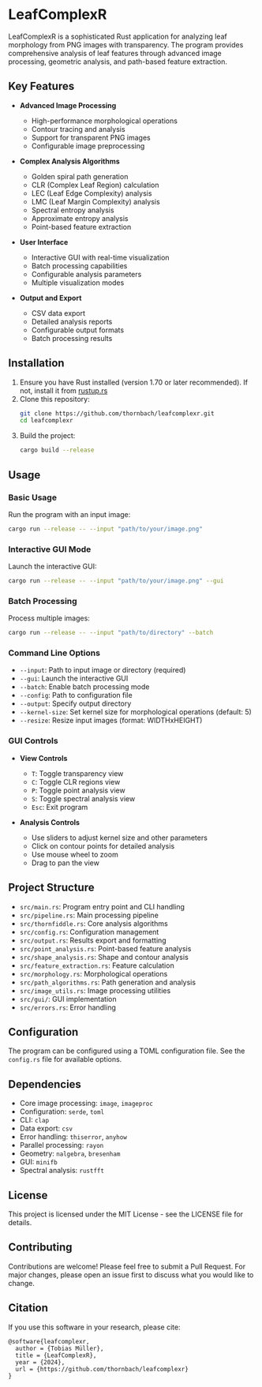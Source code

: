 # LeafComplexR

LeafComplexR is a sophisticated Rust application for analyzing leaf morphology from PNG images with transparency. The program provides comprehensive analysis of leaf features through advanced image processing, geometric analysis, and path-based feature extraction.

## Key Features

- **Advanced Image Processing**
  - High-performance morphological operations
  - Contour tracing and analysis
  - Support for transparent PNG images
  - Configurable image preprocessing

- **Complex Analysis Algorithms**
  - Golden spiral path generation
  - CLR (Complex Leaf Region) calculation
  - LEC (Leaf Edge Complexity) analysis
  - LMC (Leaf Margin Complexity) analysis
  - Spectral entropy analysis
  - Approximate entropy analysis
  - Point-based feature extraction

- **User Interface**
  - Interactive GUI with real-time visualization
  - Batch processing capabilities
  - Configurable analysis parameters
  - Multiple visualization modes

- **Output and Export**
  - CSV data export
  - Detailed analysis reports
  - Configurable output formats
  - Batch processing results

## Installation

1. Ensure you have Rust installed (version 1.70 or later recommended). If not, install it from [rustup.rs](https://rustup.rs/)
2. Clone this repository:
   ```bash
   git clone https://github.com/thornbach/leafcomplexr.git
   cd leafcomplexr
   ```
3. Build the project:
   ```bash
   cargo build --release
   ```

## Usage

### Basic Usage

Run the program with an input image:
```bash
cargo run --release -- --input "path/to/your/image.png"
```

### Interactive GUI Mode

Launch the interactive GUI:
```bash
cargo run --release -- --input "path/to/your/image.png" --gui
```

### Batch Processing

Process multiple images:
```bash
cargo run --release -- --input "path/to/directory" --batch
```

### Command Line Options

- `--input`: Path to input image or directory (required)
- `--gui`: Launch the interactive GUI
- `--batch`: Enable batch processing mode
- `--config`: Path to configuration file
- `--output`: Specify output directory
- `--kernel-size`: Set kernel size for morphological operations (default: 5)
- `--resize`: Resize input images (format: WIDTHxHEIGHT)

### GUI Controls

- **View Controls**
  - `T`: Toggle transparency view
  - `C`: Toggle CLR regions view
  - `P`: Toggle point analysis view
  - `S`: Toggle spectral analysis view
  - `Esc`: Exit program

- **Analysis Controls**
  - Use sliders to adjust kernel size and other parameters
  - Click on contour points for detailed analysis
  - Use mouse wheel to zoom
  - Drag to pan the view

## Project Structure

- `src/main.rs`: Program entry point and CLI handling
- `src/pipeline.rs`: Main processing pipeline
- `src/thornfiddle.rs`: Core analysis algorithms
- `src/config.rs`: Configuration management
- `src/output.rs`: Results export and formatting
- `src/point_analysis.rs`: Point-based feature analysis
- `src/shape_analysis.rs`: Shape and contour analysis
- `src/feature_extraction.rs`: Feature calculation
- `src/morphology.rs`: Morphological operations
- `src/path_algorithms.rs`: Path generation and analysis
- `src/image_utils.rs`: Image processing utilities
- `src/gui/`: GUI implementation
- `src/errors.rs`: Error handling

## Configuration

The program can be configured using a TOML configuration file. See the `config.rs` file for available options.

## Dependencies

- Core image processing: `image`, `imageproc`
- Configuration: `serde`, `toml`
- CLI: `clap`
- Data export: `csv`
- Error handling: `thiserror`, `anyhow`
- Parallel processing: `rayon`
- Geometry: `nalgebra`, `bresenham`
- GUI: `minifb`
- Spectral analysis: `rustfft`

## License

This project is licensed under the MIT License - see the LICENSE file for details.

## Contributing

Contributions are welcome! Please feel free to submit a Pull Request. For major changes, please open an issue first to discuss what you would like to change.

## Citation

If you use this software in your research, please cite:
```
@software{leafcomplexr,
  author = {Tobias Müller},
  title = {LeafComplexR},
  year = {2024},
  url = {https://github.com/thornbach/leafcomplexr}
}
```
